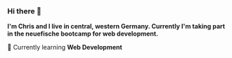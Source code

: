 ### Hi there :wave:

**I'm Chris and I live in central, western Germany. Currently I'm taking part in the neuefische bootcamp for web development.**

🌱 Currently learning **Web Development**
